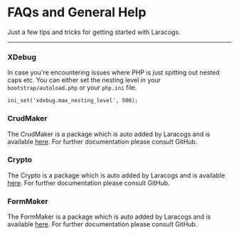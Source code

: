 # FAQs and General Help

Just a few tips and tricks for getting started with Laracogs.

----

### XDebug
In case you're encountering issues where PHP is just spitting out nested caps etc. You can
either set the nesting level in your `bootstrap/autoload.php` or your `php.ini` file.

``` ini_set('xdebug.max_nesting_level', 500); ```

### CrudMaker

The CrudMaker is a package which is auto added by Laracogs and is available [here](https://github.com/YabHq/CrudMaker).
For further documentation please consult GitHub.

### Crypto

The Crypto is a package which is auto added by Laracogs and is available [here](https://github.com/YabHq/Crypto).
For further documentation please consult GitHub.

### FormMaker

The FormMaker is a package which is auto added by Laracogs and is available [here](https://github.com/YabHq/FormMaker).
For further documentation please consult GitHub.

<script>
  (function(i,s,o,g,r,a,m){i['GoogleAnalyticsObject']=r;i[r]=i[r]||function(){
  (i[r].q=i[r].q||[]).push(arguments)},i[r].l=1*new Date();a=s.createElement(o),
  m=s.getElementsByTagName(o)[0];a.async=1;a.src=g;m.parentNode.insertBefore(a,m)
  })(window,document,'script','//www.google-analytics.com/analytics.js','ga');

  ga('create', 'UA-39444410-8', 'auto');
  ga('send', 'pageview');

</script>
